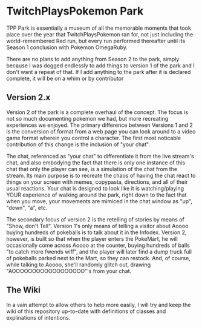 TwitchPlaysPokemon Park
=======================

TPP Park is essentially a museum of all the memorable moments that took place over the year 
that TwitchPlaysPokemon ran for, not just including the world-remembered Red run, but every
run performed thereafter until its Season 1 conclusion with Pokemon OmegaRuby. 

There are no plans to add anything from Season 2 to the park, simply because I was dogged 
endlessly to add things to version 1 of the park and I don't want a repeat of that. If I 
add anything to the park after it is declared complete, it will be on a whim or by contributor

Version 2.x
-----------
Version 2 of the park is a complete overhaul of the concept. The focus is not so much 
documenting pokemon we had, but more recreating experiences we enjoyed. The primary difference
between Versions 1 and 2 is the conversion of format from a web page you can look around
to a video game format wherein you control a character. The first most noticable contribution
of this change is the inclusion of "your chat".

The chat, referenced as "your chat" to differentiate it from the live stream's chat, and
also embodying the fact that there is only one instance of this chat that only the player 
can see, is a simulation of the chat from the stream. Its main purpose is to recreate the
chaos of having the chat react to things on your screen with memes, copypasta, directions, 
and all of their usual reactions. Your chat is designed to look like it is watching/playing
YOUR experience of walking around the park, right down to the fact that when you move, your
movements are mimiced in the chat window as "up", "down", "a", etc.

The secondary focus of version 2 is the retelling of stories by means of "Show, don't Tell".
Version 1's only means of telling a visitor about Aoooo buying hundreds of pokeballs is to 
talk about it in the Infodex. Version 2, however, is built so that when the player enters
the PokeMart, he will occasionally come across Aoooo at the counter, buying hundreds of balls
"to catch more fwends wiff", and the player will later find a dump truck full of pokeballs
parked next to the Mart, so they can restock. And, of course, while talking to Aoooo, she'll
randomly glitch out, drawing "AOOOOOOOOOOOOOOOOOO"'s from your chat.

The Wiki
--------
In a vain attempt to allow others to help more easily, I will try and keep the wiki of this
repository up-to-date with definitions of classes and explinations of intentions.
